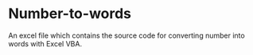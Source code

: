 # Number-to-words
An excel file which contains the source code for converting number into words with Excel VBA.

